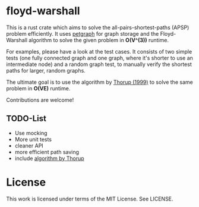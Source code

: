 # floyd-warshall

This is a rust crate which aims to solve the all-pairs-shortest-paths (APSP) problem efficiently. It uses [petgraph](https://crates.io/crates/petgraph) for graph storage and the Floyd-Warshall algorithm to solve the given problem in **O(V^(3))** runtime.

For examples, please have a look at the test cases. It consists of two simple tests (one fully connected graph and one graph, where it's shorter to use an intermediate node) and a random graph test, to manually verify the shortest paths for larger, random graphs.

The ultimate goal is to use the algorithm by [Thorup (1999)](https://dl.acm.org/citation.cfm?id=316548) to solve the same problem in **O(VE)** runtime.

Contributions are welcome!

## TODO-List

- Use mocking
- More unit tests
- cleaner API
- more efficient path saving
- include [algorithm by Thorup](https://dl.acm.org/citation.cfm?id=316548)

# License

This work is licensed under terms of the MIT License. See LICENSE.
